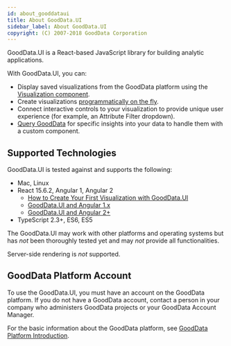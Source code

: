 ```yaml
---
id: about_gooddataui
title: About GoodData.UI
sidebar_label: About GoodData.UI
copyright: (C) 2007-2018 GoodData Corporation
---
```


GoodData.UI is a React-based JavaScript library for building analytic applications.

With GoodData.UI, you can:
* Display saved visualizations from the GoodData platform using the [Visualization component](ht_embed_visualization.md).
* Create visualizations [programmatically on the fly](ht_create_visualization_programmatically.md).
* Connect interactive controls to your visualization to provide unique user experience (for example, an Attribute Filter dropdown).
* [Query GoodData](ht_access_gd_api_directly.md) for specific insights into your data to handle them with a custom component.

## Supported Technologies

GoodData.UI is tested against and supports the following:

* Mac, Linux
* React 15.6.2, Angular 1, Angular 2
  * [How to Create Your First Visualization with GoodData.UI](ht_create_your_first_visualization.md)
  * [GoodData.UI and Angular 1.x](ht_use_react_components_in_angular_1.x.md)
  * [GoodData.UI and Angular 2+](ht_use_react_components_in_angular_2.x.md)
* TypeScript 2.3+, ES6, ES5

The GoodData.UI may work with other platforms and operating systems but has _not_ been thoroughly tested yet and may _not_ provide all functionalities.

Server-side rendering is _not_ supported.

## GoodData Platform Account

To use the GoodData.UI, you must have an account on the GoodData platform. If you do not have a GoodData account, contact a person in your company who administers GoodData projects or your GoodData Account Manager.

For the basic information about the GoodData platform, see [GoodData Platform Introduction](platform_intro.md).